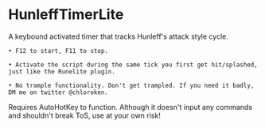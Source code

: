 # HunleffTimerLite

A keybound activated timer that tracks Hunleff's attack style cycle.

	• F12 to start, F11 to stop.
  
	• Activate the script during the same tick you first get hit/splashed, just like the Runelite plugin.
  
	• No trample functionality. Don't get trampled. If you need it badly, DM me on twitter @chloroken.

Requires AutoHotKey to function. Although it doesn't input any commands and shouldn't break ToS, use at your own risk!
